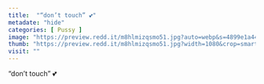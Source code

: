 ```yaml
---
title:  "“don’t touch” 💕"
metadate: "hide"
categories: [ Pussy ]
image: "https://preview.redd.it/m8hlmizqsmo51.jpg?auto=webp&s=4899e1a449e6116add2f6f3454ae24d7afcd0229"
thumb: "https://preview.redd.it/m8hlmizqsmo51.jpg?width=1080&crop=smart&auto=webp&s=af037a871214e0b5c5dc6f7c2ce734a13b28b452"
visit: ""
---
```

“don’t touch” 💕
